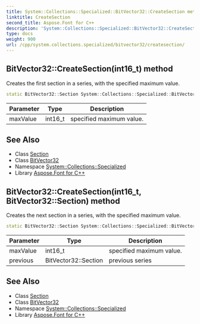 ```yaml
---
title: System::Collections::Specialized::BitVector32::CreateSection method
linktitle: CreateSection
second_title: Aspose.Font for C++
description: 'System::Collections::Specialized::BitVector32::CreateSection method. Creates the first section in a series, with the specified maximum value in C++.'
type: docs
weight: 900
url: /cpp/system.collections.specialized/bitvector32/createsection/
---
```

## BitVector32::CreateSection(int16_t) method


Creates the first section in a series, with the specified maximum value.

```cpp
static BitVector32::Section System::Collections::Specialized::BitVector32::CreateSection(int16_t maxValue)
```


| Parameter | Type | Description |
| --- | --- | --- |
| maxValue | int16_t | specified maximum value. |

## See Also

* Class [Section](../section/)
* Class [BitVector32](../)
* Namespace [System::Collections::Specialized](../../)
* Library [Aspose.Font for C++](../../../)
## BitVector32::CreateSection(int16_t, BitVector32::Section) method


Creates the next section in a series, with the specified maximum value.

```cpp
static BitVector32::Section System::Collections::Specialized::BitVector32::CreateSection(int16_t maxValue, BitVector32::Section previous)
```


| Parameter | Type | Description |
| --- | --- | --- |
| maxValue | int16_t | specified maximum value. |
| previous | BitVector32::Section | previous series |

## See Also

* Class [Section](../section/)
* Class [BitVector32](../)
* Namespace [System::Collections::Specialized](../../)
* Library [Aspose.Font for C++](../../../)
